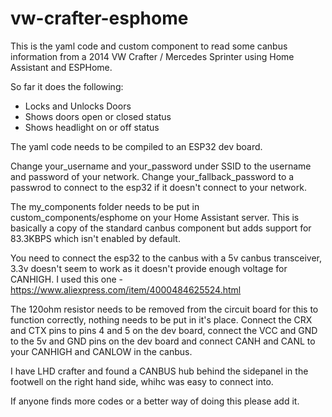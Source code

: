 # vw-crafter-esphome

This is the yaml code and custom component to read some canbus information from a 2014 VW Crafter / Mercedes Sprinter using Home Assistant and ESPHome.

So far it does the following:

* Locks and Unlocks Doors
* Shows doors open or closed status
* Shows headlight on or off status

The yaml code needs to be compiled to an ESP32 dev board.

Change your_username and your_password under SSID to the username and password of your network. Change your_fallback_password to a passwrod to connect to the esp32 if it doesn't connect to your network.

The my_components folder needs to be put in custom_components/esphome on your Home Assistant server. This is basically a copy of the standard canbus component but adds support for 83.3KBPS which isn't enabled by default.

You need to connect the esp32 to the canbus with a 5v canbus transceiver, 3.3v doesn't seem to work as it doesn't provide enough voltage for CANHIGH. I used this one - https://www.aliexpress.com/item/4000484625524.html

The 120ohm resistor needs to be removed from the circuit board for this to function correctly, nothing needs to be put in it's place. Connect the CRX and CTX pins to pins 4 and 5 on the dev board, connect the VCC and GND to the 5v and GND pins on the dev board and connect CANH and CANL to your CANHIGH and CANLOW in the canbus. 

I have LHD crafter and found a CANBUS hub behind the sidepanel in the footwell on the right hand side, whihc was easy to connect into.

If anyone finds more codes or a better way of doing this please add it.
